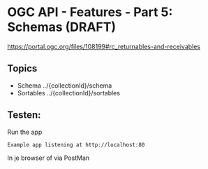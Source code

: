 # OGC API - Features - Part 5: Schemas (DRAFT)

https://portal.ogc.org/files/108199#rc_returnables-and-receivables

## Topics

- Schema   ../{collectionId}/schema
- Sortables ../{collectionId}/sortables

## Testen:
Run the app

`Example app listening at http://localhost:80`

In je browser of via PostMan

